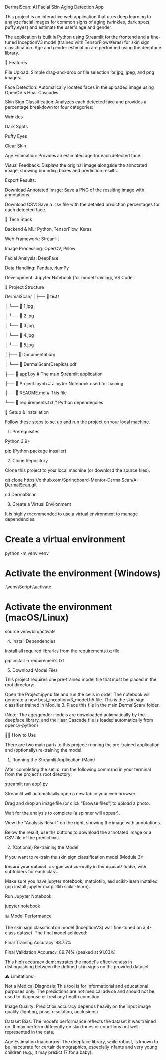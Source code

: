 DermalScan: AI Facial Skin Aging Detection App

This project is an interactive web application that uses deep learning to analyze facial images for common signs of aging (wrinkles, dark spots, puffy eyes) and estimate the user's age and gender.

The application is built in Python using Streamlit for the frontend and a fine-tuned InceptionV3 model (trained with TensorFlow/Keras) for skin sign classification. Age and gender estimation are performed using the deepface library.

🌟 Features

File Upload: Simple drag-and-drop or file selection for jpg, jpeg, and png images.

Face Detection: Automatically locates faces in the uploaded image using OpenCV's Haar Cascades.

Skin Sign Classification: Analyzes each detected face and provides a percentage breakdown for four categories:

Wrinkles

Dark Spots

Puffy Eyes

Clear Skin

Age Estimation: Provides an estimated age for each detected face.

Visual Feedback: Displays the original image alongside the annotated image, showing bounding boxes and prediction results.

Export Results:

Download Annotated Image: Save a PNG of the resulting image with annotations.

Download CSV: Save a .csv file with the detailed prediction percentages for each detected face.

🚀 Tech Stack

Backend & ML: Python, TensorFlow, Keras

Web Framework: Streamlit

Image Processing: OpenCV, Pillow

Facial Analysis: DeepFace

Data Handling: Pandas, NumPy

Development: Jupyter Notebook (for model training), VS Code

📁 Project Structure

DermalScan/
│├── 📁 test/

│   └── 📄 1.jpg 

│   └── 📄 2.jpg 

│   └── 📄 3.jpg 

│   └── 📄 4.jpg 

│   └── 📄 5.jpg 

│├── 📁 Documentation/

│   └── 📄 DermalScan(Deepika).pdf 

├── 📄 app1.py                     # The main Streamlit application

├── 📄 Project.ipynb               # Jupyter Notebook used for training

├── 📄 README.md                   # This file

└── 📄 requirements.txt            # Python dependencies


🔧 Setup & Installation

Follow these steps to set up and run the project on your local machine.

1. Prerequisites

Python 3.9+

pip (Python package installer)

2. Clone Repository

Clone this project to your local machine (or download the source files).

git clone https://github.com/Springboard-Mentor-DermalScan/AI-DermalScan.git

cd DermalScan


3. Create a Virtual Environment

It is highly recommended to use a virtual environment to manage dependencies.

# Create a virtual environment
python -m venv venv

# Activate the environment (Windows)
.\venv\Scripts\activate

# Activate the environment (macOS/Linux)
source venv/bin/activate


4. Install Dependencies

Install all required libraries from the requirements.txt file.

pip install -r requirements.txt


5. Download Model Files

This project requires one pre-trained model file that must be placed in the root directory:

Open the Project.ipynb file and run the cells in order. The notebook will generate a new best_inceptionv3_model.h5 file. This is the skin sign classifier trained in Module 3. Place this file in the main DermalScan/ folder.

(Note: The age/gender models are downloaded automatically by the deepface library, and the Haar Cascade file is loaded automatically from opencv-python)

🏃‍♂️ How to Use

There are two main parts to this project: running the pre-trained application and (optionally) re-training the model.

1. Running the Streamlit Application (Main)

After completing the setup, run the following command in your terminal from the project's root directory:

streamlit run app1.py


Streamlit will automatically open a new tab in your web browser.

Drag and drop an image file (or click "Browse files") to upload a photo.

Wait for the analysis to complete (a spinner will appear).

View the "Analysis Result" on the right, showing the image with annotations.

Below the result, use the buttons to download the annotated image or a CSV file of the predictions.

2. (Optional) Re-training the Model

If you want to re-train the skin sign classification model (Module 3):

Ensure your dataset is organized correctly in the dataset/ folder, with subfolders for each class.

Make sure you have jupyter notebook, matplotlib, and scikit-learn installed (pip install jupyter matplotlib scikit-learn).

Run Jupyter Notebook:

jupyter notebook

📊 Model Performance

The skin sign classification model (InceptionV3) was fine-tuned on a 4-class dataset. The final model achieved:

Final Training Accuracy: 98.75%

Final Validation Accuracy: 89.74% (peaked at 91.03%)

This high accuracy demonstrates the model's effectiveness in distinguishing between the defined skin signs on the provided dataset.

⚠️ Limitations

Not a Medical Diagnosis: This tool is for informational and educational purposes only. The predictions are not medical advice and should not be used to diagnose or treat any health condition.

Image Quality: Prediction accuracy depends heavily on the input image quality (lighting, pose, resolution, occlusions).

Dataset Bias: The model's performance reflects the dataset it was trained on. It may perform differently on skin tones or conditions not well-represented in the data.

Age Estimation Inaccuracy: The deepface library, while robust, is known to be inaccurate for certain demographics, especially infants and very young children (e.g., it may predict 17 for a baby).
